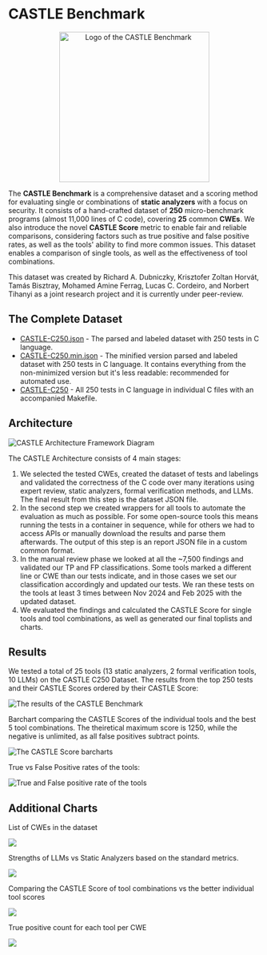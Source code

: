 # CASTLE Benchmark

<div align="center">
    <img width="300" alt="Logo of the CASTLE Benchmark" src="./assets/castle-benchmark-logo.png">
</div>

The __CASTLE Benchmark__ is a comprehensive dataset and a scoring method for evaluating single or combinations of __static analyzers__ with a focus on security. It consists of a hand-crafted dataset of __250__ micro-benchmark programs (almost 11,000 lines of C code), covering __25__ common __CWEs__. We also introduce the novel __CASTLE Score__ metric to enable fair and reliable comparisons, considering factors such as true positive and false positive rates, as well as the tools' ability to find more common issues. This dataset enables a comparison of single tools, as well as the effectiveness of tool combinations.

This dataset was created by Richard A. Dubniczky, Krisztofer Zoltan Horvát, Tamás Bisztray,
Mohamed Amine Ferrag, Lucas C. Cordeiro, and Norbert Tihanyi as a joint research project and it is currently under peer-review.

## The Complete Dataset

- [CASTLE-C250.json](./datasets/CASTLE-C250.json) - The parsed and labeled dataset with 250 tests in C language.
- [CASTLE-C250.min.json](./datasets/CASTLE-C250.min.json) - The minified version parsed and labeled dataset with 250 tests in C language. It contains everything from the non-minimized version but it's less readable: recommended for automated use.
- [CASTLE-C250](./datasets/CASTLE-C250) - All 250 tests in C language in individual C files with an accompanied Makefile.

## Architecture

![CASTLE Architecture Framework Diagram](./assets/castle-framework.png)

The CASTLE Architecture consists of 4 main stages:

1. We selected the tested CWEs, created the dataset of tests and labelings and validated the correctness of the C code over many iterations using expert review, static analyzers, formal verification methods, and LLMs. The final result from this step is the dataset JSON file.
2. In the second step we created wrappers for all tools to automate the evaluation as much as possible. For some open-source tools this means running the tests in a container in sequence, while for others we had to access APIs or manually download the results and parse them afterwards. The output of this step is an report JSON file in a custom common format.
3. In the manual review phase we looked at all the ~7,500 findings and validated our TP and FP classifications. Some tools marked a different line or CWE than our tests indicate, and in those cases we set our classification accordingly and updated our tests. We ran these tests on the tools at least 3 times between Nov 2024 and Feb 2025 with the updated dataset.
4. We evaluated the findings and calculated the CASTLE Score for single tools and tool combinations, as well as generated our final toplists and charts.

## Results

We tested a total of 25 tools (13 static analyzers, 2 formal verification tools, 10 LLMs) on the CASTLE C250 Dataset. The results from the top 250 tests and their CASTLE Scores ordered by their CASTLE Score:


![The results of the CASTLE Benchmark](./assets/castle-results.png)

Barchart comparing the CASTLE Scores of the individual tools and the best 5 tool combinations. The theiretical maximum score is 1250, while the negative is unlimited, as all false positives subtract points.

![The CASTLE Score barcharts](./assets/castle-score-barchart.png)

True vs False Positive rates of the tools:

![True and False positive rate of the tools](./assets/castle-tp-fp-rate.png)


## Additional Charts

List of CWEs in the dataset

![](./assets/castle-cwes.png)

Strengths of LLMs vs Static Analyzers based on the standard metrics.

![](./assets/castle-strengths-radar.png)

Comparing the CASTLE Score of tool combinations vs the better individual tool scores

![](./assets/castle-delta-matrix.png)

True positive count for each tool per CWE

![](./assets/castle-tp-cwe.png)
